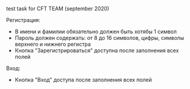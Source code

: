 test task for CFT TEAM (september 2020)

Регистрация:
- В имени и фамилии обязательно должен быть хотябы 1 символ
- Пароль должен содержать: от 8 до 16 символов, цифры, символы верхнего и нижнего регистра
- Кнопка "Зарегистрироваться" доступна после заполнения всех полей

Вход:
- Кнопка "Вход" доступа после заполнения всех полей

